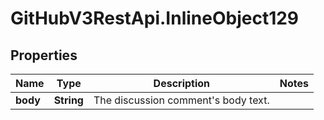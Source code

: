 # GitHubV3RestApi.InlineObject129

## Properties

Name | Type | Description | Notes
------------ | ------------- | ------------- | -------------
**body** | **String** | The discussion comment&#39;s body text. | 



